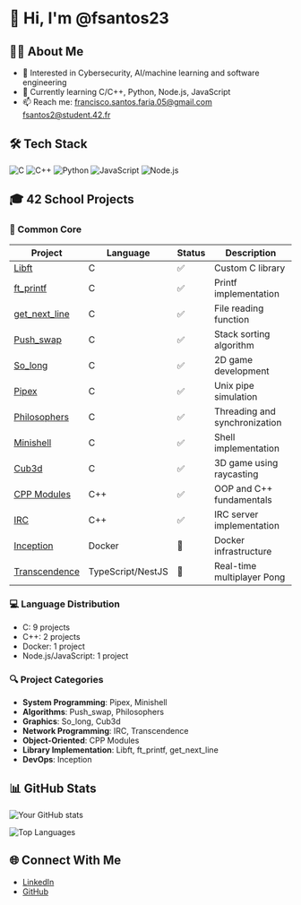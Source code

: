 # 👋 Hi, I'm @fsantos23

## 👨‍💻 About Me
- 🎯 Interested in Cybersecurity, AI/machine learning and software engineering
- 🌱 Currently learning C/C++, Python, Node.js, JavaScript
- 📫 Reach me: [francisco.santos.faria.05@gmail.com](mailto:francisco.santos.faria.05@gmail.com) [fsantos2@student.42.fr](mailto:fsantos2@student.42.fr)

## 🛠️ Tech Stack
![C](https://img.shields.io/badge/-C-00599C?style=flat-square&logo=c)
![C++](https://img.shields.io/badge/-C++-00599C?style=flat-square&logo=c%2B%2B)
![Python](https://img.shields.io/badge/-Python-3776AB?style=flat-square&logo=python&logoColor=white)
![JavaScript](https://img.shields.io/badge/-JavaScript-F7DF1E?style=flat-square&logo=javascript&logoColor=black)
![Node.js](https://img.shields.io/badge/-Node.js-339933?style=flat-square&logo=node.js&logoColor=white)

## 🎓 42 School Projects

### 🌟 Common Core
| Project | Language | Status | Description |
|---------|----------|--------|-------------|
| [Libft](./libft) | C | ✅ | Custom C library |
| [ft_printf](./ft_printf) | C | ✅ | Printf implementation |
| [get_next_line](./get_next_line) | C | ✅ | File reading function |
| [Push_swap](./push_swap) | C | ✅ | Stack sorting algorithm |
| [So_long](./so_long) | C | ✅ | 2D game development |
| [Pipex](./pipex) | C | ✅ | Unix pipe simulation |
| [Philosophers](./philosophers) | C | ✅ | Threading and synchronization |
| [Minishell](./minishell) | C | ✅ | Shell implementation |
| [Cub3d](./cub3d) | C | ✅ | 3D game using raycasting |
| [CPP Modules](./cpp_modules) | C++ | ✅ | OOP and C++ fundamentals |
| [IRC](./ft_irc) | C++ | ✅ | IRC server implementation |
| [Inception](./inception) | Docker | 🔄 | Docker infrastructure |
| [Transcendence](./transcendence) | TypeScript/NestJS | 🔄 | Real-time multiplayer Pong |

### 💻 Language Distribution
- C: 9 projects
- C++: 2 projects
- Docker: 1 project
- Node.js/JavaScript: 1 project

### 🔍 Project Categories
- **System Programming**: Pipex, Minishell
- **Algorithms**: Push_swap, Philosophers
- **Graphics**: So_long, Cub3d
- **Network Programming**: IRC, Transcendence
- **Object-Oriented**: CPP Modules
- **Library Implementation**: Libft, ft_printf, get_next_line
- **DevOps**: Inception

## 📊 GitHub Stats

![Your GitHub stats](https://github-readme-stats.vercel.app/api?username=fsantos23&show_icons=true&theme=dark)

![Top Languages](https://github-readme-stats.vercel.app/api/top-langs/?username=fsantos23&layout=compact&theme=dark)

## 🌐 Connect With Me
- [LinkedIn](https://www.linkedin.com/in/francisco-faria-25531b262/)
- [GitHub](https://github.com/fsantos23)
